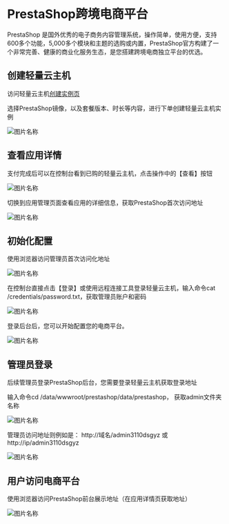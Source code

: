 # PrestaShop跨境电商平台

PrestaShop 是国外优秀的电子商务内容管理系统，操作简单，使用方便，支持600多个功能，5,000多个模块和主题的选购或内置，PrestaShop官方构建了一个非常完善、健康的商业化服务生态，是您搭建跨境电商独立平台的优选。


## 创建轻量云主机

访问轻量云主机[创建实例页](https://lavm-console.jdcloud.com/lavm/create)

选择PrestaShop镜像，以及套餐版本、时长等内容，进行下单创建轻量云主机实例

![图片名称](https://img1.jcloudcs.com/cn/image/iavm/%E5%9B%BE%E7%89%876/prestashop1.png)



## 查看应用详情

支付完成后可以在控制台看到已购的轻量云主机，点击操作中的【查看】按钮

![图片名称](https://img1.jcloudcs.com/cn/image/iavm/%E5%9B%BE%E7%89%876/1.png)


切换到应用管理页面查看应用的详细信息，获取PrestaShop首次访问地址

![图片名称](https://img1.jcloudcs.com/cn/image/iavm/%E5%9B%BE%E7%89%876/11.png)





## 初始化配置

使用浏览器访问管理员首次访问化地址


![图片名称](https://img1.jcloudcs.com/cn/image/iavm/%E5%9B%BE%E7%89%876/12.png)


在控制台直接点击【登录】或使用远程连接工具登录轻量云主机，输入命令cat /credentials/password.txt，获取管理员账户和密码


![图片名称](https://img1.jcloudcs.com/cn/image/iavm/%E5%9B%BE%E7%89%876/13.png)


登录后台后，您可以开始配置您的电商平台。

![图片名称](https://img1.jcloudcs.com/cn/image/iavm/%E5%9B%BE%E7%89%876/14.png)




## 管理员登录 

后续管理员登录PrestaShop后台，您需要登录轻量云主机获取登录地址

输入命令cd /data/wwwroot/prestashop/data/prestashop， 获取admin文件夹名称

![图片名称](https://img1.jcloudcs.com/cn/image/iavm/%E5%9B%BE%E7%89%876/15.png)

管理员访问地址则例如是： http://域名/admin3110dsgyz 或 http://ip/admin3110dsgyz

![图片名称](https://img1.jcloudcs.com/cn/image/iavm/%E5%9B%BE%E7%89%876/16.png)


## 用户访问电商平台

使用浏览器访问PrestaShop前台展示地址（在应用详情页获取地址）

![图片名称](https://img1.jcloudcs.com/cn/image/iavm/%E5%9B%BE%E7%89%876/prestashop2.png)

